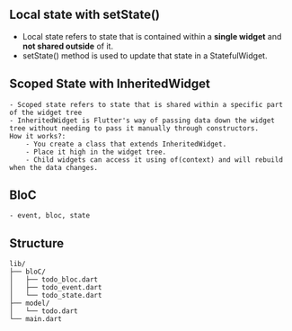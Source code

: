 ## Local state with setState()

- Local state refers to state that is contained within a **single widget** and **not shared outside** of it.
- setState() method is used to update that state in a StatefulWidget.

## Scoped State with InheritedWidget

    - Scoped state refers to state that is shared within a specific part of the widget tree
    - InheritedWidget is Flutter's way of passing data down the widget tree without needing to pass it manually through constructors.
    How it works?:
        - You create a class that extends InheritedWidget.
        - Place it high in the widget tree.
        - Child widgets can access it using of(context) and will rebuild when the data changes.

## BloC

    - event, bloc, state

## Structure

    lib/
    ├── bloC/
    │   ├── todo_bloc.dart
    │   ├── todo_event.dart
    │   └── todo_state.dart
    ├── model/
    │   └── todo.dart
    └── main.dart
